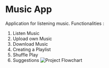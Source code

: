 # Music App
Application for listening music.
Functionalities : 
1) Listen Music
2) Upload own Music
3) Download Music
4) Creating a Playlist
5) Shuffle Play
6) Suggestions
![Project Flowchart](https://user-images.githubusercontent.com/109227471/195578197-30d5c8c1-eefb-43a2-9b7f-3d2a0b1386ab.jpeg)
